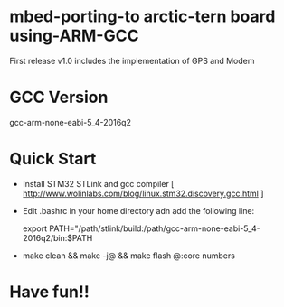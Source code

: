 # mbed-porting-to arctic-tern board using-ARM-GCC

First release v1.0 includes the implementation of GPS and Modem

# GCC Version
gcc-arm-none-eabi-5_4-2016q2 

# Quick Start
* Install STM32 STLink and gcc compiler [ http://www.wolinlabs.com/blog/linux.stm32.discovery.gcc.html ]
* Edit .bashrc in your home directory adn add the following line:

  export PATH="/path/stlink/build:/path/gcc-arm-none-eabi-5_4-2016q2/bin:$PATH
* make clean && make -j@ && make flash          @:core numbers 

# Have fun!!
